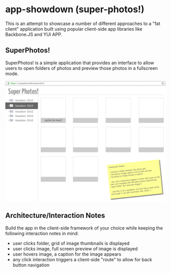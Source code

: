 app-showdown (super-photos!)
============================

This is an attempt to showcase a number of different approaches to a "fat client" application built using popular client-side app libraries like Backbone.JS and YUI APP.

## SuperPhotos!

SuperPhotos! is a simple application that provides an interface to allow users to open folders of photos and preview those photos in a fullscreen mode.

![superphotos!](https://github.com/saskjavascript/APP-Framework-Showdown/raw/master/backbone.js/img/super.photos.png)

## Architecture/Interaction Notes

Build the app in the client-side framework of your choice while keeping the following interaction notes in mind:

- user clicks folder, grid of image thumbnails is displayed
- user clicks image, full screen preview of image is displayed
- user hovers image, a caption for the image appears
- any click interaction triggers a client-side "route" to allow for back button navigation